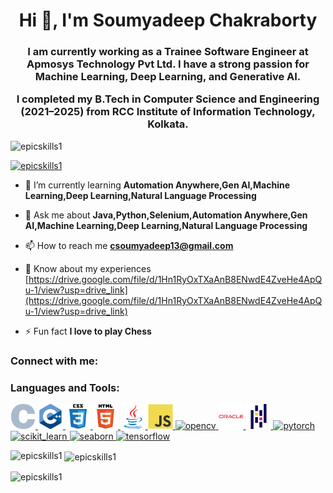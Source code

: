 <h1 align="center">Hi 👋, I'm Soumyadeep Chakraborty</h1>
<h3 align="center">I am currently working as a Trainee Software Engineer at Apmosys Technology Pvt Ltd. I have a strong passion for Machine Learning, Deep Learning, and Generative AI.

I completed my B.Tech in Computer Science and Engineering (2021–2025) from RCC Institute of Information Technology, Kolkata.

 </h3>

<p align="left"> <img src="https://komarev.com/ghpvc/?username=epicskills1&label=Profile%20views&color=0e75b6&style=flat" alt="epicskills1" /> </p>

<p align="left"> <a href="https://github.com/ryo-ma/github-profile-trophy"><img src="https://github-profile-trophy.vercel.app/?username=epicskills1" alt="epicskills1" /></a> </p>

- 🌱 I’m currently learning **Automation Anywhere,Gen AI,Machine Learning,Deep Learning,Natural Language Processing**

- 💬 Ask me about **Java,Python,Selenium,Automation Anywhere,Gen AI,Machine Learning,Deep Learning,Natural Language Processing**

- 📫 How to reach me **csoumyadeep13@gmail.com**

- 📄 Know about my experiences [https://drive.google.com/file/d/1Hn1RyOxTXaAnB8ENwdE4ZveHe4ApQu-1/view?usp=drive_link](https://drive.google.com/file/d/1Hn1RyOxTXaAnB8ENwdE4ZveHe4ApQu-1/view?usp=drive_link)

- ⚡ Fun fact **I love to play Chess**

<h3 align="left">Connect with me:</h3>
<p align="left">
</p>

<h3 align="left">Languages and Tools:</h3>
<p align="left"> <a href="https://www.cprogramming.com/" target="_blank" rel="noreferrer"> <img src="https://raw.githubusercontent.com/devicons/devicon/master/icons/c/c-original.svg" alt="c" width="40" height="40"/> </a> <a href="https://www.w3schools.com/cpp/" target="_blank" rel="noreferrer"> <img src="https://raw.githubusercontent.com/devicons/devicon/master/icons/cplusplus/cplusplus-original.svg" alt="cplusplus" width="40" height="40"/> </a> <a href="https://www.w3schools.com/css/" target="_blank" rel="noreferrer"> <img src="https://raw.githubusercontent.com/devicons/devicon/master/icons/css3/css3-original-wordmark.svg" alt="css3" width="40" height="40"/> </a> <a href="https://www.w3.org/html/" target="_blank" rel="noreferrer"> <img src="https://raw.githubusercontent.com/devicons/devicon/master/icons/html5/html5-original-wordmark.svg" alt="html5" width="40" height="40"/> </a> <a href="https://www.java.com" target="_blank" rel="noreferrer"> <img src="https://raw.githubusercontent.com/devicons/devicon/master/icons/java/java-original.svg" alt="java" width="40" height="40"/> </a> <a href="https://developer.mozilla.org/en-US/docs/Web/JavaScript" target="_blank" rel="noreferrer"> <img src="https://raw.githubusercontent.com/devicons/devicon/master/icons/javascript/javascript-original.svg" alt="javascript" width="40" height="40"/> </a> <a href="https://opencv.org/" target="_blank" rel="noreferrer"> <img src="https://www.vectorlogo.zone/logos/opencv/opencv-icon.svg" alt="opencv" width="40" height="40"/> </a> <a href="https://www.oracle.com/" target="_blank" rel="noreferrer"> <img src="https://raw.githubusercontent.com/devicons/devicon/master/icons/oracle/oracle-original.svg" alt="oracle" width="40" height="40"/> </a> <a href="https://pandas.pydata.org/" target="_blank" rel="noreferrer"> <img src="https://raw.githubusercontent.com/devicons/devicon/2ae2a900d2f041da66e950e4d48052658d850630/icons/pandas/pandas-original.svg" alt="pandas" width="40" height="40"/> </a> <a href="https://pytorch.org/" target="_blank" rel="noreferrer"> <img src="https://www.vectorlogo.zone/logos/pytorch/pytorch-icon.svg" alt="pytorch" width="40" height="40"/> </a> <a href="https://scikit-learn.org/" target="_blank" rel="noreferrer"> <img src="https://upload.wikimedia.org/wikipedia/commons/0/05/Scikit_learn_logo_small.svg" alt="scikit_learn" width="40" height="40"/> </a> <a href="https://seaborn.pydata.org/" target="_blank" rel="noreferrer"> <img src="https://seaborn.pydata.org/_images/logo-mark-lightbg.svg" alt="seaborn" width="40" height="40"/> </a> <a href="https://www.tensorflow.org" target="_blank" rel="noreferrer"> <img src="https://www.vectorlogo.zone/logos/tensorflow/tensorflow-icon.svg" alt="tensorflow" width="40" height="40"/> </a> </p>

<p><img align="left" src="https://github-readme-stats.vercel.app/api/top-langs?username=epicskills1&show_icons=true&locale=en&layout=compact" alt="epicskills1" /></p>

<p>&nbsp;<img align="center" src="https://github-readme-stats.vercel.app/api?username=epicskills1&show_icons=true&locale=en" alt="epicskills1" /></p>

<p><img align="center" src="https://github-readme-streak-stats.herokuapp.com/?user=epicskills1&" alt="epicskills1" /></p>
